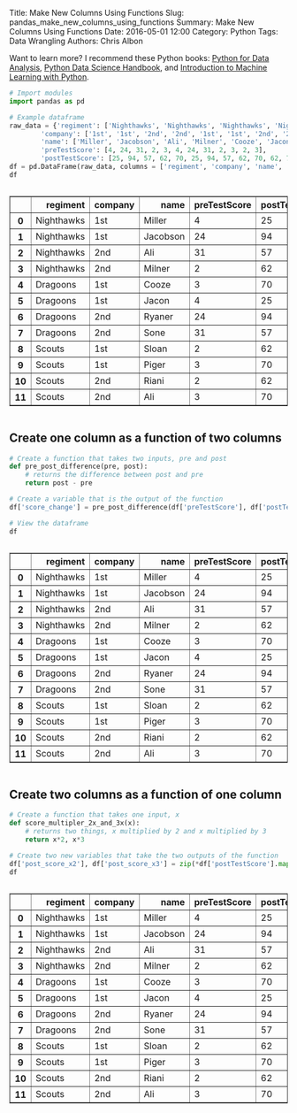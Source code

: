 Title: Make New Columns Using Functions
Slug: pandas_make_new_columns_using_functions
Summary: Make New Columns Using Functions
Date: 2016-05-01 12:00
Category: Python
Tags: Data Wrangling
Authors: Chris Albon

Want to learn more? I recommend these Python books: [Python for Data Analysis](http://amzn.to/2ljV9wY), [Python Data Science Handbook](http://amzn.to/2m0mgMB), and [Introduction to Machine Learning with Python](http://amzn.to/2mjYiwK).


```python
# Import modules
import pandas as pd
```


```python
# Example dataframe
raw_data = {'regiment': ['Nighthawks', 'Nighthawks', 'Nighthawks', 'Nighthawks', 'Dragoons', 'Dragoons', 'Dragoons', 'Dragoons', 'Scouts', 'Scouts', 'Scouts', 'Scouts'],
        'company': ['1st', '1st', '2nd', '2nd', '1st', '1st', '2nd', '2nd','1st', '1st', '2nd', '2nd'],
        'name': ['Miller', 'Jacobson', 'Ali', 'Milner', 'Cooze', 'Jacon', 'Ryaner', 'Sone', 'Sloan', 'Piger', 'Riani', 'Ali'],
        'preTestScore': [4, 24, 31, 2, 3, 4, 24, 31, 2, 3, 2, 3],
        'postTestScore': [25, 94, 57, 62, 70, 25, 94, 57, 62, 70, 62, 70]}
df = pd.DataFrame(raw_data, columns = ['regiment', 'company', 'name', 'preTestScore', 'postTestScore'])
df
```




<div style="max-height:1000px;max-width:1500px;overflow:auto;">
<table border="1" class="dataframe">
  <thead>
    <tr style="text-align: right;">
      <th></th>
      <th>regiment</th>
      <th>company</th>
      <th>name</th>
      <th>preTestScore</th>
      <th>postTestScore</th>
    </tr>
  </thead>
  <tbody>
    <tr>
      <th>0 </th>
      <td> Nighthawks</td>
      <td> 1st</td>
      <td>   Miller</td>
      <td>  4</td>
      <td> 25</td>
    </tr>
    <tr>
      <th>1 </th>
      <td> Nighthawks</td>
      <td> 1st</td>
      <td> Jacobson</td>
      <td> 24</td>
      <td> 94</td>
    </tr>
    <tr>
      <th>2 </th>
      <td> Nighthawks</td>
      <td> 2nd</td>
      <td>      Ali</td>
      <td> 31</td>
      <td> 57</td>
    </tr>
    <tr>
      <th>3 </th>
      <td> Nighthawks</td>
      <td> 2nd</td>
      <td>   Milner</td>
      <td>  2</td>
      <td> 62</td>
    </tr>
    <tr>
      <th>4 </th>
      <td>   Dragoons</td>
      <td> 1st</td>
      <td>    Cooze</td>
      <td>  3</td>
      <td> 70</td>
    </tr>
    <tr>
      <th>5 </th>
      <td>   Dragoons</td>
      <td> 1st</td>
      <td>    Jacon</td>
      <td>  4</td>
      <td> 25</td>
    </tr>
    <tr>
      <th>6 </th>
      <td>   Dragoons</td>
      <td> 2nd</td>
      <td>   Ryaner</td>
      <td> 24</td>
      <td> 94</td>
    </tr>
    <tr>
      <th>7 </th>
      <td>   Dragoons</td>
      <td> 2nd</td>
      <td>     Sone</td>
      <td> 31</td>
      <td> 57</td>
    </tr>
    <tr>
      <th>8 </th>
      <td>     Scouts</td>
      <td> 1st</td>
      <td>    Sloan</td>
      <td>  2</td>
      <td> 62</td>
    </tr>
    <tr>
      <th>9 </th>
      <td>     Scouts</td>
      <td> 1st</td>
      <td>    Piger</td>
      <td>  3</td>
      <td> 70</td>
    </tr>
    <tr>
      <th>10</th>
      <td>     Scouts</td>
      <td> 2nd</td>
      <td>    Riani</td>
      <td>  2</td>
      <td> 62</td>
    </tr>
    <tr>
      <th>11</th>
      <td>     Scouts</td>
      <td> 2nd</td>
      <td>      Ali</td>
      <td>  3</td>
      <td> 70</td>
    </tr>
  </tbody>
</table>
</div>



## Create one column as a function of two columns


```python
# Create a function that takes two inputs, pre and post
def pre_post_difference(pre, post):
    # returns the difference between post and pre
    return post - pre
```


```python
# Create a variable that is the output of the function
df['score_change'] = pre_post_difference(df['preTestScore'], df['postTestScore'])

# View the dataframe
df
```




<div style="max-height:1000px;max-width:1500px;overflow:auto;">
<table border="1" class="dataframe">
  <thead>
    <tr style="text-align: right;">
      <th></th>
      <th>regiment</th>
      <th>company</th>
      <th>name</th>
      <th>preTestScore</th>
      <th>postTestScore</th>
      <th>score_change</th>
    </tr>
  </thead>
  <tbody>
    <tr>
      <th>0 </th>
      <td> Nighthawks</td>
      <td> 1st</td>
      <td>   Miller</td>
      <td>  4</td>
      <td> 25</td>
      <td> 21</td>
    </tr>
    <tr>
      <th>1 </th>
      <td> Nighthawks</td>
      <td> 1st</td>
      <td> Jacobson</td>
      <td> 24</td>
      <td> 94</td>
      <td> 70</td>
    </tr>
    <tr>
      <th>2 </th>
      <td> Nighthawks</td>
      <td> 2nd</td>
      <td>      Ali</td>
      <td> 31</td>
      <td> 57</td>
      <td> 26</td>
    </tr>
    <tr>
      <th>3 </th>
      <td> Nighthawks</td>
      <td> 2nd</td>
      <td>   Milner</td>
      <td>  2</td>
      <td> 62</td>
      <td> 60</td>
    </tr>
    <tr>
      <th>4 </th>
      <td>   Dragoons</td>
      <td> 1st</td>
      <td>    Cooze</td>
      <td>  3</td>
      <td> 70</td>
      <td> 67</td>
    </tr>
    <tr>
      <th>5 </th>
      <td>   Dragoons</td>
      <td> 1st</td>
      <td>    Jacon</td>
      <td>  4</td>
      <td> 25</td>
      <td> 21</td>
    </tr>
    <tr>
      <th>6 </th>
      <td>   Dragoons</td>
      <td> 2nd</td>
      <td>   Ryaner</td>
      <td> 24</td>
      <td> 94</td>
      <td> 70</td>
    </tr>
    <tr>
      <th>7 </th>
      <td>   Dragoons</td>
      <td> 2nd</td>
      <td>     Sone</td>
      <td> 31</td>
      <td> 57</td>
      <td> 26</td>
    </tr>
    <tr>
      <th>8 </th>
      <td>     Scouts</td>
      <td> 1st</td>
      <td>    Sloan</td>
      <td>  2</td>
      <td> 62</td>
      <td> 60</td>
    </tr>
    <tr>
      <th>9 </th>
      <td>     Scouts</td>
      <td> 1st</td>
      <td>    Piger</td>
      <td>  3</td>
      <td> 70</td>
      <td> 67</td>
    </tr>
    <tr>
      <th>10</th>
      <td>     Scouts</td>
      <td> 2nd</td>
      <td>    Riani</td>
      <td>  2</td>
      <td> 62</td>
      <td> 60</td>
    </tr>
    <tr>
      <th>11</th>
      <td>     Scouts</td>
      <td> 2nd</td>
      <td>      Ali</td>
      <td>  3</td>
      <td> 70</td>
      <td> 67</td>
    </tr>
  </tbody>
</table>
</div>



## Create two columns as a function of one column


```python
# Create a function that takes one input, x
def score_multipler_2x_and_3x(x):
    # returns two things, x multiplied by 2 and x multiplied by 3
    return x*2, x*3
```


```python
# Create two new variables that take the two outputs of the function
df['post_score_x2'], df['post_score_x3'] = zip(*df['postTestScore'].map(score_multipler_2x_and_3x))
df
```




<div style="max-height:1000px;max-width:1500px;overflow:auto;">
<table border="1" class="dataframe">
  <thead>
    <tr style="text-align: right;">
      <th></th>
      <th>regiment</th>
      <th>company</th>
      <th>name</th>
      <th>preTestScore</th>
      <th>postTestScore</th>
      <th>score_change</th>
      <th>post_score_x2</th>
      <th>post_score_x3</th>
    </tr>
  </thead>
  <tbody>
    <tr>
      <th>0 </th>
      <td> Nighthawks</td>
      <td> 1st</td>
      <td>   Miller</td>
      <td>  4</td>
      <td> 25</td>
      <td> 21</td>
      <td>  50</td>
      <td>  75</td>
    </tr>
    <tr>
      <th>1 </th>
      <td> Nighthawks</td>
      <td> 1st</td>
      <td> Jacobson</td>
      <td> 24</td>
      <td> 94</td>
      <td> 70</td>
      <td> 188</td>
      <td> 282</td>
    </tr>
    <tr>
      <th>2 </th>
      <td> Nighthawks</td>
      <td> 2nd</td>
      <td>      Ali</td>
      <td> 31</td>
      <td> 57</td>
      <td> 26</td>
      <td> 114</td>
      <td> 171</td>
    </tr>
    <tr>
      <th>3 </th>
      <td> Nighthawks</td>
      <td> 2nd</td>
      <td>   Milner</td>
      <td>  2</td>
      <td> 62</td>
      <td> 60</td>
      <td> 124</td>
      <td> 186</td>
    </tr>
    <tr>
      <th>4 </th>
      <td>   Dragoons</td>
      <td> 1st</td>
      <td>    Cooze</td>
      <td>  3</td>
      <td> 70</td>
      <td> 67</td>
      <td> 140</td>
      <td> 210</td>
    </tr>
    <tr>
      <th>5 </th>
      <td>   Dragoons</td>
      <td> 1st</td>
      <td>    Jacon</td>
      <td>  4</td>
      <td> 25</td>
      <td> 21</td>
      <td>  50</td>
      <td>  75</td>
    </tr>
    <tr>
      <th>6 </th>
      <td>   Dragoons</td>
      <td> 2nd</td>
      <td>   Ryaner</td>
      <td> 24</td>
      <td> 94</td>
      <td> 70</td>
      <td> 188</td>
      <td> 282</td>
    </tr>
    <tr>
      <th>7 </th>
      <td>   Dragoons</td>
      <td> 2nd</td>
      <td>     Sone</td>
      <td> 31</td>
      <td> 57</td>
      <td> 26</td>
      <td> 114</td>
      <td> 171</td>
    </tr>
    <tr>
      <th>8 </th>
      <td>     Scouts</td>
      <td> 1st</td>
      <td>    Sloan</td>
      <td>  2</td>
      <td> 62</td>
      <td> 60</td>
      <td> 124</td>
      <td> 186</td>
    </tr>
    <tr>
      <th>9 </th>
      <td>     Scouts</td>
      <td> 1st</td>
      <td>    Piger</td>
      <td>  3</td>
      <td> 70</td>
      <td> 67</td>
      <td> 140</td>
      <td> 210</td>
    </tr>
    <tr>
      <th>10</th>
      <td>     Scouts</td>
      <td> 2nd</td>
      <td>    Riani</td>
      <td>  2</td>
      <td> 62</td>
      <td> 60</td>
      <td> 124</td>
      <td> 186</td>
    </tr>
    <tr>
      <th>11</th>
      <td>     Scouts</td>
      <td> 2nd</td>
      <td>      Ali</td>
      <td>  3</td>
      <td> 70</td>
      <td> 67</td>
      <td> 140</td>
      <td> 210</td>
    </tr>
  </tbody>
</table>
</div>




```python

```
